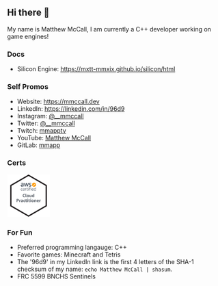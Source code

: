 ## Hi there 👋

My name is Matthew McCall, I am currently a C++ developer working on game engines!

### Docs
- Silicon Engine: https://mxtt-mmxix.github.io/silicon/html

### Self Promos
- Website: https://mmccall.dev
- LinkedIn: https://linkedin.com/in/96d9
- Instagram: [@__mmccall](https://instagram.com/__mmccall)
- Twitter: [@__mmccall](https://twitter.com/__mccall)
- Twitch: [mmapptv](https://twitch.tv/mmapptv)
- YouTube: [Matthew McCall](https://www.youtube.com/channel/UCW_31sZAGpg8DTO_aM09oeQ)
- GitLab: [mmapp](https://gitlab.com/_mmapp)

### Certs
[<img src="aws-certified-cloud-practitioner.png" width="100" height="100">](https://www.credly.com/badges/c769cb75-d5af-47f5-9d23-a86875acbdf0/public_url)

### For Fun 
- Preferred programming langauge: C++
- Favorite games: Minecraft and Tetris
- The '96d9' in my LinkedIn link is the first 4 letters of the SHA-1 checksum of my name: `echo Matthew McCall | shasum`.
- FRC 5599 BNCHS Sentinels
<!--
**mxtt-mmxix/mxtt-mmxix** is a ✨ _special_ ✨ repository because its `README.md` (this file) appears on your GitHub profile.

Here are some ideas to get you started:

- 🔭 I’m currently working on ...
- 🌱 I’m currently learning ...
- 👯 I’m looking to collaborate on ...
- 🤔 I’m looking for help with ...
- 💬 Ask me about ...
- 📫 How to reach me: ...
- 😄 Pronouns: ...
- ⚡ Fun fact: ...
-->
